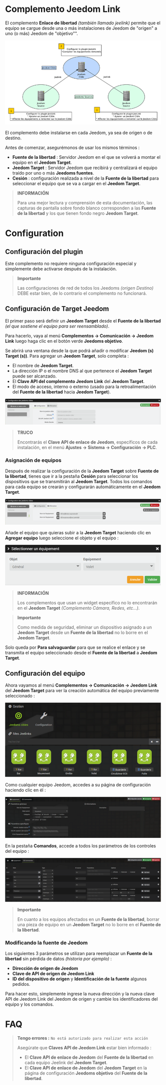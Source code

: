 # Complemento Jeedom Link

El complemento **Enlace de libertad** *(también llamado jeelink)* permite que el equipo se cargue desde una o más instalaciones de Jeedom de "origen" a uno (o más) Jeedom de "objetivo"".

![jeelink1](./images/jeelink1.png)

El complemento debe instalarse en cada Jeedom, ya sea de origen o de destino.

Antes de comenzar, asegurémonos de usar los mismos términos :
- **Fuente de la libertad** : Servidor Jeedom en el que se volverá a montar el equipo en el **Jeedom Target**.
- **Jeedom Target** : Servidor Jeedom que recibirá y centralizará el equipo traído por uno o más **Jeedoms fuentes**.
- **Cesión** : configuración realizada a nivel de la **Fuente de la libertad** para seleccionar el equipo que se va a cargar en el **Jeedom Target**.

>**INFORMACIÓN**
>
>Para una mejor lectura y comprensión de esta documentación, las capturas de pantalla sobre fondo blanco corresponden a las **Fuente de la libertad** y los que tienen fondo negro **Jeedom Target**.

# Configuration

## Configuración del plugin

Este complemento no requiere ninguna configuración especial y simplemente debe activarse después de la instalación.

>**Importante**
>
>Las configuraciones de red de todos los Jeedoms *(origen Destino)* DEBE estar bien, de lo contrario el complemento no funcionará.

## Configuración de Target Jeedom

El primer paso será definir un **Jeedom Target** desde el **Fuente de la libertad** *(el que sostiene el equipo para ser reensamblado)*.

Para hacerlo, vaya al menú **Complementos → Comunicación → Jeedom Link** luego haga clic en el botón verde **Jeedoms objetivo**.

Se abrirá una ventana desde la que podrá añadir o modificar **Jeedom (s) Target (s))**. Para agregar un **Jeedom Target**, solo completa :

- El nombre de **Jeedom Target**.
- La dirección IP o el nombre DNS al que pertenece el **Jeedom Target** puede ser alcanzado.
- El **Clave API del complemento Jeedom Link** del **Jeedom Target**.
- El modo de acceso, interno o externo (usado para la retroalimentación del **Fuente de la libertad** hacia **Jeedom Target**).

![jeelink2](./images/jeelink2.png)

>**TRUCO**
>
>Encontrarás el **Clave API de enlace de Jeedom**, específicos de cada instalación, en el menú **Ajustes → Sistema → Configuración → PLC**.

### Asignación de equipos

Después de realizar la configuración de la **Jeedom Target** sobre **Fuente de la libertad**, tienes que ir a la pestaña **Cesión** para seleccionar los dispositivos que se transmitirán al **Jeedom Target**. Todos los comandos para cada equipo se crearán y configurarán automáticamente en el **Jeedom Target**.

![jeelink3](./images/jeelink3.png)

Añade el equipo que quieras subir a la **Jeedom Target** haciendo clic en **Agregar equipo** luego seleccione el objeto y el equipo :

![jeelink5](./images/jeelink5.png)

>**INFORMACIÓN**
>
>Los complementos que usan un widget específico no lo encontrarán en el **Jeedom Target** *(Complemento Cámara, Redes, etc…​)*.

>**Importante**
>
>Como medida de seguridad, eliminar un dispositivo asignado a un **Jeedom Target** desde un **Fuente de la libertad** no lo borre en el **Jeedom Target**.

Solo queda por **Para salvaguardar** para que se realice el enlace y se transmita el equipo seleccionado desde el **Fuente de la libertad** a **Jeedom Target**.

## Configuración del equipo

Ahora vayamos al menú **Complementos → Comunicación → Jeedom Link** del **Jeedom Target** para ver la creación automática del equipo previamente seleccionado :

![jeelink4](./images/jeelink4.png)

Como cualquier equipo Jeedom, accedes a su página de configuración haciendo clic en él :

![jeelink6](./images/jeelink6.png)

En la pestaña **Comandos**, accede a todos los parámetros de los controles del equipo :

![jeelink7](./images/jeelink7.png)

>**Importante**
>
>En cuanto a los equipos afectados en un **Fuente de la libertad**, borrar una pieza de equipo en un **Jeedom Target** no lo borre en el **Fuente de la libertad**.

### Modificando la fuente de Jeedom

Los siguientes 3 parámetros se utilizan para reemplazar un **Fuente de la libertad** sin pérdida de datos *(historia por ejemplo)* :

-   **Dirección de origen de Jeedom**
-   **Clave de API de origen de Jeedom Link**
-   **ID del dispositivo de origen** y **Identificación de la fuente** algunos pedidos.

Para hacer esto, simplemente ingrese la nueva dirección y la nueva clave API de Jeedom Link del Jeedom de origen y cambie los identificadores del equipo y los comandos.

# FAQ

>**Tengo errores :** `No está autorizado para realizar esta acción`
>
>Asegúrate que **Claves API de Jeedom Link** estar bien informado :
>- El **Clave API de enlace de Jeedom** del **Fuente de la libertad** en cada equipo Jeelink del **Jeedom Target**.
>- El **Clave API de enlace de Jeedom** del **Jeedom Target** en la página de configuración **Jeedoms objetivo** del **Fuente de la libertad**.

